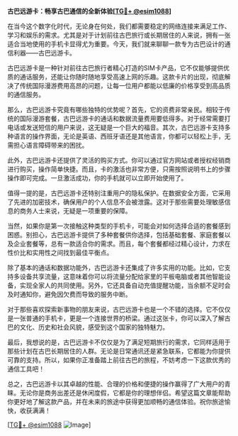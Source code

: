 **古巴远游卡：畅享古巴通信的全新体验[[TG💪+ @esim1088](https://t.me/s/esim1088)]**

在当今这个数字化时代，无论身在何处，我们都需要稳定的网络连接来满足工作、学习和娱乐的需求。尤其是对于计划前往古巴旅行或长期居住的人来说，拥有一张适合当地使用的手机卡显得尤为重要。今天，我们就来聊聊一款专为古巴设计的通信利器——古巴远游卡。

古巴远游卡是一种针对前往古巴旅行者精心打造的SIM卡产品，它不仅能够提供优质的通话服务，还能让你随时随地享受高速上网的乐趣。这款卡片的出现，彻底解决了传统国际漫游费用高昂的问题，让每一位用户都能以低廉的价格享受到高品质的通信服务。

那么，古巴远游卡究竟有哪些独特的优势呢？首先，它的资费非常亲民。相较于传统的国际漫游套餐，古巴远游卡的通话和数据流量费用要低得多。对于经常需要打电话或发送短信的用户来说，这无疑是一个巨大的福音。其次，古巴远游卡支持多种语言的操作界面，无论是英语、西班牙语还是其他语言，你都可以轻松上手，无需担心语言障碍带来的困扰。

此外，古巴远游卡还提供了灵活的购买方式。你可以通过官方网站或者授权经销商进行购买，操作简单快捷。而且，卡的激活也非常方便，只需按照说明书上的步骤操作即可完成。一旦激活成功，你的手机就可以立即开始使用了。

值得一提的是，古巴远游卡还特别注重用户的隐私保护。在数据安全方面，它采用了先进的加密技术，确保用户的个人信息不会被泄露。这对于那些需要处理敏感信息的商务人士来说，无疑是一项重要的保障。

当然，如果你是第一次接触这种类型的手机卡，可能会对如何选择合适的套餐感到困惑。别担心，古巴远游卡提供了多种套餐供你选择，包括基础套餐、家庭套餐以及企业套餐等，总有一款适合你的需求。而且，每个套餐都经过精心设计，力求在性价比和实用性之间找到最佳平衡点。

除了基本的通话和数据功能外，古巴远游卡还集成了许多实用的功能。比如，它支持多设备共享流量，这意味着你可以将流量分配给家里的平板电脑或者其他智能设备，实现全家人的共同使用。另外，它还具备自动充值提醒功能，当余额不足时会及时通知你，避免因欠费而导致的服务中断。

对于那些喜欢探索新事物的朋友来说，古巴远游卡也是一个不错的选择。它不仅仅是一张普通的手机卡，更是一个连接世界的桥梁。通过这张卡，你可以深入了解古巴的文化、历史和社会风貌，感受到这个国家的独特魅力。

最后，我想说的是，古巴远游卡不仅仅是为了满足短期旅行的需求，它同样适用于那些计划在古巴长期居住的人群。无论是日常通讯还是紧急联系，它都能为你提供可靠的支持。所以，如果你正准备踏上前往古巴的旅程，不妨考虑一下这款优秀的通信工具吧！

总之，古巴远游卡以其卓越的性能、合理的价格和便捷的操作赢得了广大用户的青睐。无论你是商务出差还是休闲度假，它都是你的理想伴侣。希望这篇文章能帮助你更好地了解这款产品，并在未来的旅途中获得更加顺畅的通信体验。祝你旅途愉快，收获满满！

[[TG💪+ @esim1088](https://t.me/s/esim1088) ![Image](https://i.postimg.cc/4NQfJmqS/Snipaste-2025-05-13-00-14-12.png)]
